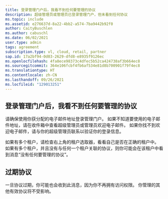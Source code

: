 ```yaml
---
title: 登录管理门户后，我看不到任何要管理的协议
description: 超级管理员或管理员已登录管理门户，但未看到任何协议
ms.topic: include
ms.assetid: e276637d-8a22-4bb2-a574-7ba9442b92f0
author: CaityBuschlen
ms.author: cabuschl
ms.date: 06/02/2021
user.type: admin
tags: agreement
subscription.type: vl, cloud, retail, partner
sap.id: 17a2bf94-0d03-2629-dfd8-e8935f9126ec
ms.openlocfilehash: 4fa8ece98373c4dfec5b52ca424738af3b664ec8
ms.sourcegitcommit: 364e106fcbf4fb6af534e81d8b700901f79f4ec8
ms.translationtype: HT
ms.contentlocale: zh-CN
ms.lasthandoff: 09/26/2021
ms.locfileid: "129013251"
---
```

## <a name="when-i-sign-into-the-admin-portal-i-dont-see-any-agreements-to-manage"></a>登录管理门户后，我看不到任何要管理的协议

请确保使用你获分配的电子邮件地址登录管理门户。 如果不知道要使用的电子邮件地址，请在收件箱中查看超级管理员或管理员欢迎电子邮件。 如果你找不到欢迎电子邮件，请与你的超级管理员联系以验证你的登录信息。

如果有多个租户，请检查右上角的租户选取器，看看自己是否在正确的租户中。 如果有多个租户，并且没有与任何一个租户关联的协议，则你可能会在该租户中看到消息“没有任何要管理的协议”。  

## <a name="expired-agreement"></a>过期协议

一旦协议过期，你可能也会收到此消息，因为你不再拥有访问权限。 你管理的其他有效协议将不受影响。
